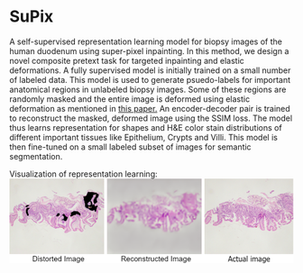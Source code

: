 # SuPix
A self-supervised representation learning model for biopsy images of the human duodenum using super-pixel inpainting. In this method, we design a novel composite pretext task for targeted inpainting and elastic deformations. A fully supervised model is initially trained on a small number of labeled data. This model is used to generate psuedo-labels for important anatomical regions in unlabeled biopsy images. Some of these regions are randomly masked and the entire image is deformed using elastic deformation as mentioned in [this paper.](http://cognitivemedium.com/assets/rmnist/Simard.pdf) An encoder-decoder pair is trained to reconstruct the masked, deformed image using the SSIM loss. The model thus learns representation for shapes and H&E color stain distributions of different important tissues like Epithelium, Crypts and Villi. This model is then fine-tuned on a small labeled subset of images for semantic segmentation.

Visualization of representation learning:
![](images/super_pixel_morphology.png)
